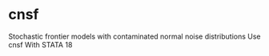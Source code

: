 # cnsf
Stochastic frontier models with contaminated normal noise distributions Use cnsf With STATA 18
